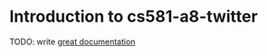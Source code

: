 # Introduction to cs581-a8-twitter

TODO: write [great documentation](http://jacobian.org/writing/what-to-write/)
